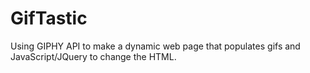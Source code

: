 # GifTastic
Using GIPHY API to make a dynamic web page that populates gifs and JavaScript/JQuery to change the HTML.

